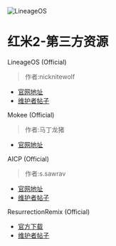 ![LineageOS](https://lh3.googleusercontent.com/-eAwukrnUcv0/AAAAAAAAAAI/AAAAAAAAAA4/9AoF2GD_RVs/w360-h203-p-rw/photo.jpg)

# 红米2-第三方资源

LineageOS (Official)

> 作者:nicknitewolf

* [官网地址](https://download.lineageos.org/wt88047)
* [维护者帖子](https://forum.xda-developers.com/redmi-2/development/rom-lineageos-14-1-t3529286)

Mokee (Official)

> 作者:马丁龙猪

* [官网地址](http://download.mokeedev.com/?device=wt88047)

AICP (Official)

> 作者:s.sawrav

* [官网地址](http://dwnld.aicp-rom.com/?device=wt88047)
* [维护者帖子](http://forum.xda-developers.com/redmi-2/development/rom-t3482670)


ResurrectionRemix (Official)

* [官方下载](https://sourceforge.net/projects/resurrectionremix/files/wt88047/N/)
* [维护者帖子](https://forum.xda-developers.com/redmi-2/development/redmi-2-resurrection-remix-5-8-0-t3530566)
